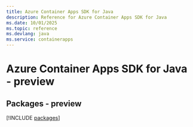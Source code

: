 ```yaml
---
title: Azure Container Apps SDK for Java
description: Reference for Azure Container Apps SDK for Java
ms.date: 10/01/2025
ms.topic: reference
ms.devlang: java
ms.service: containerapps
---
```

# Azure Container Apps SDK for Java - preview
## Packages - preview
[!INCLUDE [packages](container-apps-index.md)]